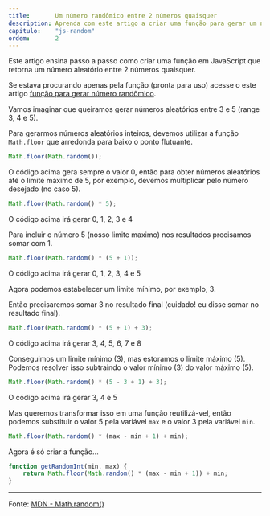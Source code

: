 ```yaml
---
title:       Um número randômico entre 2 números quaisquer
description: Aprenda com este artigo a criar uma função para gerar um número randômico entre 2 números quaisquer
capitulo:    "js-random"
ordem:       2
---
```


Este artigo ensina passo a passo como criar uma função em JavaScript que retorna um número aleatório entre 2 números quaisquer.

Se estava procurando apenas pela função (pronta para uso) acesse o este artigo
[função para gerar número randômico](/javascript/funcao-gerar-aleatorios-entre-2-numeros/ "Função para gerar um número randômico entre 2 números quaisquer").

Vamos imaginar que queiramos gerar números aleatórios entre 3 e 5 (range 3, 4 e 5).

Para gerarmos números aleatórios inteiros, devemos utilizar a função `Math.floor` que arredonda para baixo o ponto flutuante.

```javascript
Math.floor(Math.random());
```


O código acima gera sempre o valor 0, então para obter números aleatórios até o limite máximo de 5, por exemplo, devemos
multiplicar pelo número desejado (no caso 5).

```javascript
Math.floor(Math.random() * 5);
```


O código acima irá gerar 0, 1, 2, 3 e 4

Para incluir o número 5 (nosso limite maximo) nos resultados precisamos somar com 1.

```javascript
Math.floor(Math.random() * (5 + 1));
```


O código acima irá gerar 0, 1, 2, 3, 4 e 5

Agora podemos estabelecer um limite mínimo, por exemplo, 3.

Então precisaremos somar 3 no resultado final (cuidado! eu disse somar no resultado final).

```javascript
Math.floor(Math.random() * (5 + 1) + 3);
```


O código acima irá gerar 3, 4, 5, 6, 7 e 8

Conseguimos um limite mínimo (3), mas estoramos o limite máximo (5). Podemos resolver isso subtraindo o valor mínimo (3)
do valor máximo (5).

```javascript
Math.floor(Math.random() * (5 - 3 + 1) + 3);
```


O código acima irá gerar 3, 4 e 5

Mas queremos transformar isso em uma função reutilizá-vel, então podemos substituir o valor 5 pela variável `max` e o 
valor 3 pela variável `min`.

```javascript
Math.floor(Math.random() * (max - min + 1) + min);
```


Agora é só criar a função...

```javascript
function getRandomInt(min, max) {
    return Math.floor(Math.random() * (max - min + 1)) + min;
}
```

- - -
Fonte: [MDN - Math.random()](https://developer.mozilla.org/en-US/docs/Web/JavaScript/Reference/Global_Objects/Math/random "link-externo")